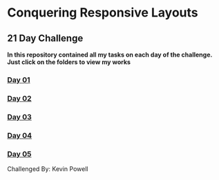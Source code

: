 # Conquering Responsive Layouts

## 21 Day Challenge

**In this repository contained all my tasks on each day of the challenge. Just
click on the folders to view my works**

### [Day 01](https://github.com/Karllouise-code/responsive-layouts-21/tree/main/Day-01)

### [Day 02](https://github.com/Karllouise-code/responsive-layouts-21/tree/main/Day-02)

### [Day 03](https://github.com/Karllouise-code/responsive-layouts-21/tree/main/Day-03)

### [Day 04](https://github.com/Karllouise-code/responsive-layouts-21/tree/main/Day-04)

### [Day 05](https://github.com/Karllouise-code/responsive-layouts-21/tree/main/Day-05)

Challenged By: Kevin Powell
